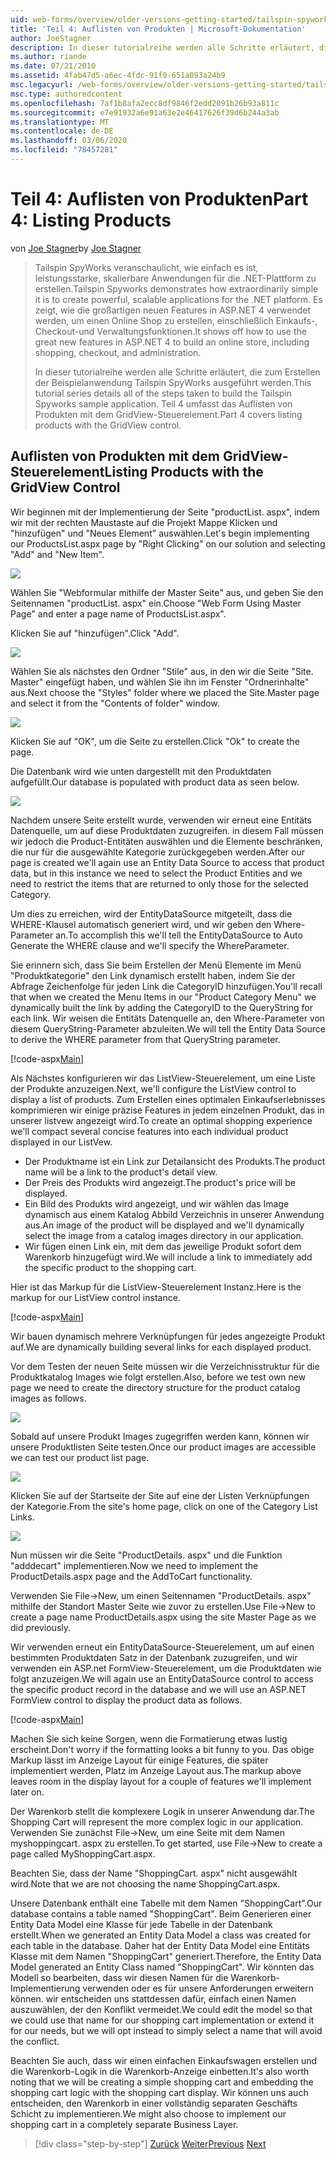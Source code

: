 ```yaml
---
uid: web-forms/overview/older-versions-getting-started/tailspin-spyworks/tailspin-spyworks-part-4
title: 'Teil 4: Auflisten von Produkten | Microsoft-Dokumentation'
author: JoeStagner
description: In dieser tutorialreihe werden alle Schritte erläutert, die zum Erstellen der Beispielanwendung Tailspin SpyWorks ausgeführt werden. Teil 4 enthält eine Auflistung von Produkten mit der GridView-Konsole...
ms.author: riande
ms.date: 07/21/2010
ms.assetid: 4fab47d5-a6ec-4fdc-91f0-651a093a24b9
msc.legacyurl: /web-forms/overview/older-versions-getting-started/tailspin-spyworks/tailspin-spyworks-part-4
msc.type: authoredcontent
ms.openlocfilehash: 7af1b8afa2ecc8df9846f2edd2091b26b93a811c
ms.sourcegitcommit: e7e91932a6e91a63e2e46417626f39d6b244a3ab
ms.translationtype: MT
ms.contentlocale: de-DE
ms.lasthandoff: 03/06/2020
ms.locfileid: "78457281"
---
```

# <a name="part-4-listing-products"></a><span data-ttu-id="05651-104">Teil 4: Auflisten von Produkten</span><span class="sxs-lookup"><span data-stu-id="05651-104">Part 4: Listing Products</span></span>

<span data-ttu-id="05651-105">von [Joe Stagner](https://github.com/JoeStagner)</span><span class="sxs-lookup"><span data-stu-id="05651-105">by [Joe Stagner](https://github.com/JoeStagner)</span></span>

> <span data-ttu-id="05651-106">Tailspin SpyWorks veranschaulicht, wie einfach es ist, leistungsstarke, skalierbare Anwendungen für die .NET-Plattform zu erstellen.</span><span class="sxs-lookup"><span data-stu-id="05651-106">Tailspin Spyworks demonstrates how extraordinarily simple it is to create powerful, scalable applications for the .NET platform.</span></span> <span data-ttu-id="05651-107">Es zeigt, wie die großartigen neuen Features in ASP.NET 4 verwendet werden, um einen Online Shop zu erstellen, einschließlich Einkaufs-, Checkout-und Verwaltungsfunktionen.</span><span class="sxs-lookup"><span data-stu-id="05651-107">It shows off how to use the great new features in ASP.NET 4 to build an online store, including shopping, checkout, and administration.</span></span>
> 
> <span data-ttu-id="05651-108">In dieser tutorialreihe werden alle Schritte erläutert, die zum Erstellen der Beispielanwendung Tailspin SpyWorks ausgeführt werden.</span><span class="sxs-lookup"><span data-stu-id="05651-108">This tutorial series details all of the steps taken to build the Tailspin Spyworks sample application.</span></span> <span data-ttu-id="05651-109">Teil 4 umfasst das Auflisten von Produkten mit dem GridView-Steuerelement.</span><span class="sxs-lookup"><span data-stu-id="05651-109">Part 4 covers listing products with the GridView control.</span></span>

## <a id="_Toc260221670"></a><span data-ttu-id="05651-110">Auflisten von Produkten mit dem GridView-Steuerelement</span><span class="sxs-lookup"><span data-stu-id="05651-110">Listing Products with the GridView Control</span></span>

<span data-ttu-id="05651-111">Wir beginnen mit der Implementierung der Seite "productList. aspx", indem wir mit der rechten Maustaste auf die Projekt Mappe Klicken und "hinzufügen" und "Neues Element" auswählen.</span><span class="sxs-lookup"><span data-stu-id="05651-111">Let's begin implementing our ProductsList.aspx page by "Right Clicking" on our solution and selecting "Add" and "New Item".</span></span>

![](tailspin-spyworks-part-4/_static/image1.jpg)

<span data-ttu-id="05651-112">Wählen Sie "Webformular mithilfe der Master Seite" aus, und geben Sie den Seitennamen "productList. aspx" ein.</span><span class="sxs-lookup"><span data-stu-id="05651-112">Choose "Web Form Using Master Page" and enter a page name of ProductsList.aspx".</span></span>

<span data-ttu-id="05651-113">Klicken Sie auf "hinzufügen".</span><span class="sxs-lookup"><span data-stu-id="05651-113">Click "Add".</span></span>

![](tailspin-spyworks-part-4/_static/image2.jpg)

<span data-ttu-id="05651-114">Wählen Sie als nächstes den Ordner "Stile" aus, in den wir die Seite "Site. Master" eingefügt haben, und wählen Sie ihn im Fenster "Ordnerinhalte" aus.</span><span class="sxs-lookup"><span data-stu-id="05651-114">Next choose the "Styles" folder where we placed the Site.Master page and select it from the "Contents of folder" window.</span></span>

![](tailspin-spyworks-part-4/_static/image3.jpg)

<span data-ttu-id="05651-115">Klicken Sie auf "OK", um die Seite zu erstellen.</span><span class="sxs-lookup"><span data-stu-id="05651-115">Click "Ok" to create the page.</span></span>

<span data-ttu-id="05651-116">Die Datenbank wird wie unten dargestellt mit den Produktdaten aufgefüllt.</span><span class="sxs-lookup"><span data-stu-id="05651-116">Our database is populated with product data as seen below.</span></span>

![](tailspin-spyworks-part-4/_static/image4.jpg)

<span data-ttu-id="05651-117">Nachdem unsere Seite erstellt wurde, verwenden wir erneut eine Entitäts Datenquelle, um auf diese Produktdaten zuzugreifen. in diesem Fall müssen wir jedoch die Product-Entitäten auswählen und die Elemente beschränken, die nur für die ausgewählte Kategorie zurückgegeben werden.</span><span class="sxs-lookup"><span data-stu-id="05651-117">After our page is created we'll again use an Entity Data Source to access that product data, but in this instance we need to select the Product Entities and we need to restrict the items that are returned to only those for the selected Category.</span></span>

<span data-ttu-id="05651-118">Um dies zu erreichen, wird der EntityDataSource mitgeteilt, dass die WHERE-Klausel automatisch generiert wird, und wir geben den Where-Parameter an.</span><span class="sxs-lookup"><span data-stu-id="05651-118">To accomplish this we'll tell the EntityDataSource to Auto Generate the WHERE clause and we'll specify the WhereParameter.</span></span>

<span data-ttu-id="05651-119">Sie erinnern sich, dass Sie beim Erstellen der Menü Elemente im Menü "Produktkategorie" den Link dynamisch erstellt haben, indem Sie der Abfrage Zeichenfolge für jeden Link die CategoryID hinzufügen.</span><span class="sxs-lookup"><span data-stu-id="05651-119">You'll recall that when we created the Menu Items in our "Product Category Menu" we dynamically built the link by adding the CategoryID to the QueryString for each link.</span></span> <span data-ttu-id="05651-120">Wir weisen die Entitäts Datenquelle an, den Where-Parameter von diesem QueryString-Parameter abzuleiten.</span><span class="sxs-lookup"><span data-stu-id="05651-120">We will tell the Entity Data Source to derive the WHERE parameter from that QueryString parameter.</span></span>

[!code-aspx[Main](tailspin-spyworks-part-4/samples/sample1.aspx)]

<span data-ttu-id="05651-121">Als Nächstes konfigurieren wir das ListView-Steuerelement, um eine Liste der Produkte anzuzeigen.</span><span class="sxs-lookup"><span data-stu-id="05651-121">Next, we'll configure the ListView control to display a list of products.</span></span> <span data-ttu-id="05651-122">Zum Erstellen eines optimalen Einkaufserlebnisses komprimieren wir einige präzise Features in jedem einzelnen Produkt, das in unserer listvew angezeigt wird.</span><span class="sxs-lookup"><span data-stu-id="05651-122">To create an optimal shopping experience we'll compact several concise features into each individual product displayed in our ListVew.</span></span>

- <span data-ttu-id="05651-123">Der Produktname ist ein Link zur Detailansicht des Produkts.</span><span class="sxs-lookup"><span data-stu-id="05651-123">The product name will be a link to the product's detail view.</span></span>
- <span data-ttu-id="05651-124">Der Preis des Produkts wird angezeigt.</span><span class="sxs-lookup"><span data-stu-id="05651-124">The product's price will be displayed.</span></span>
- <span data-ttu-id="05651-125">Ein Bild des Produkts wird angezeigt, und wir wählen das Image dynamisch aus einem Katalog Abbild Verzeichnis in unserer Anwendung aus.</span><span class="sxs-lookup"><span data-stu-id="05651-125">An image of the product will be displayed and we'll dynamically select the image from a catalog images directory in our application.</span></span>
- <span data-ttu-id="05651-126">Wir fügen einen Link ein, mit dem das jeweilige Produkt sofort dem Warenkorb hinzugefügt wird.</span><span class="sxs-lookup"><span data-stu-id="05651-126">We will include a link to immediately add the specific product to the shopping cart.</span></span>

<span data-ttu-id="05651-127">Hier ist das Markup für die ListView-Steuerelement Instanz.</span><span class="sxs-lookup"><span data-stu-id="05651-127">Here is the markup for our ListView control instance.</span></span>

[!code-aspx[Main](tailspin-spyworks-part-4/samples/sample2.aspx)]

<span data-ttu-id="05651-128">Wir bauen dynamisch mehrere Verknüpfungen für jedes angezeigte Produkt auf.</span><span class="sxs-lookup"><span data-stu-id="05651-128">We are dynamically building several links for each displayed product.</span></span>

<span data-ttu-id="05651-129">Vor dem Testen der neuen Seite müssen wir die Verzeichnisstruktur für die Produktkatalog Images wie folgt erstellen.</span><span class="sxs-lookup"><span data-stu-id="05651-129">Also, before we test own new page we need to create the directory structure for the product catalog images as follows.</span></span>

![](tailspin-spyworks-part-4/_static/image1.png)

<span data-ttu-id="05651-130">Sobald auf unsere Produkt Images zugegriffen werden kann, können wir unsere Produktlisten Seite testen.</span><span class="sxs-lookup"><span data-stu-id="05651-130">Once our product images are accessible we can test our product list page.</span></span>

![](tailspin-spyworks-part-4/_static/image5.jpg)

<span data-ttu-id="05651-131">Klicken Sie auf der Startseite der Site auf eine der Listen Verknüpfungen der Kategorie.</span><span class="sxs-lookup"><span data-stu-id="05651-131">From the site's home page, click on one of the Category List Links.</span></span>

![](tailspin-spyworks-part-4/_static/image6.jpg)

<span data-ttu-id="05651-132">Nun müssen wir die Seite "ProductDetails. aspx" und die Funktion "adddecart" implementieren.</span><span class="sxs-lookup"><span data-stu-id="05651-132">Now we need to implement the ProductDetails.aspx page and the AddToCart functionality.</span></span>

<span data-ttu-id="05651-133">Verwenden Sie File-&gt;New, um einen Seitennamen "ProductDetails. aspx" mithilfe der Standort Master Seite wie zuvor zu erstellen.</span><span class="sxs-lookup"><span data-stu-id="05651-133">Use File-&gt;New to create a page name ProductDetails.aspx using the site Master Page as we did previously.</span></span>

<span data-ttu-id="05651-134">Wir verwenden erneut ein EntityDataSource-Steuerelement, um auf einen bestimmten Produktdaten Satz in der Datenbank zuzugreifen, und wir verwenden ein ASP.net FormView-Steuerelement, um die Produktdaten wie folgt anzuzeigen.</span><span class="sxs-lookup"><span data-stu-id="05651-134">We will again use an EntityDataSource control to access the specific product record in the database and we will use an ASP.NET FormView control to display the product data as follows.</span></span>

[!code-aspx[Main](tailspin-spyworks-part-4/samples/sample3.aspx)]

<span data-ttu-id="05651-135">Machen Sie sich keine Sorgen, wenn die Formatierung etwas lustig erscheint.</span><span class="sxs-lookup"><span data-stu-id="05651-135">Don't worry if the formatting looks a bit funny to you.</span></span> <span data-ttu-id="05651-136">Das obige Markup lässt im Anzeige Layout für einige Features, die später implementiert werden, Platz im Anzeige Layout aus.</span><span class="sxs-lookup"><span data-stu-id="05651-136">The markup above leaves room in the display layout for a couple of features we'll implement later on.</span></span>

<span data-ttu-id="05651-137">Der Warenkorb stellt die komplexere Logik in unserer Anwendung dar.</span><span class="sxs-lookup"><span data-stu-id="05651-137">The Shopping Cart will represent the more complex logic in our application.</span></span> <span data-ttu-id="05651-138">Verwenden Sie zunächst File-&gt;New, um eine Seite mit dem Namen myshoppingcart. aspx zu erstellen.</span><span class="sxs-lookup"><span data-stu-id="05651-138">To get started, use File-&gt;New to create a page called MyShoppingCart.aspx.</span></span>

<span data-ttu-id="05651-139">Beachten Sie, dass der Name "ShoppingCart. aspx" nicht ausgewählt wird.</span><span class="sxs-lookup"><span data-stu-id="05651-139">Note that we are not choosing the name ShoppingCart.aspx.</span></span>

<span data-ttu-id="05651-140">Unsere Datenbank enthält eine Tabelle mit dem Namen "ShoppingCart".</span><span class="sxs-lookup"><span data-stu-id="05651-140">Our database contains a table named "ShoppingCart".</span></span> <span data-ttu-id="05651-141">Beim Generieren einer Entity Data Model eine Klasse für jede Tabelle in der Datenbank erstellt.</span><span class="sxs-lookup"><span data-stu-id="05651-141">When we generated an Entity Data Model a class was created for each table in the database.</span></span> <span data-ttu-id="05651-142">Daher hat der Entity Data Model eine Entitäts Klasse mit dem Namen "ShoppingCart" generiert.</span><span class="sxs-lookup"><span data-stu-id="05651-142">Therefore, the Entity Data Model generated an Entity Class named "ShoppingCart".</span></span> <span data-ttu-id="05651-143">Wir könnten das Modell so bearbeiten, dass wir diesen Namen für die Warenkorb-Implementierung verwenden oder es für unsere Anforderungen erweitern können. wir entscheiden uns stattdessen dafür, einfach einen Namen auszuwählen, der den Konflikt vermeidet.</span><span class="sxs-lookup"><span data-stu-id="05651-143">We could edit the model so that we could use that name for our shopping cart implementation or extend it for our needs, but we will opt instead to simply select a name that will avoid the conflict.</span></span>

<span data-ttu-id="05651-144">Beachten Sie auch, dass wir einen einfachen Einkaufswagen erstellen und die Warenkorb-Logik in die Warenkorb-Anzeige einbetten.</span><span class="sxs-lookup"><span data-stu-id="05651-144">It's also worth noting that we will be creating a simple shopping cart and embedding the shopping cart logic with the shopping cart display.</span></span> <span data-ttu-id="05651-145">Wir können uns auch entscheiden, den Warenkorb in einer vollständig separaten Geschäfts Schicht zu implementieren.</span><span class="sxs-lookup"><span data-stu-id="05651-145">We might also choose to implement our shopping cart in a completely separate Business Layer.</span></span>

> [!div class="step-by-step"]
> <span data-ttu-id="05651-146">[Zurück](tailspin-spyworks-part-3.md)
> [Weiter](tailspin-spyworks-part-5.md)</span><span class="sxs-lookup"><span data-stu-id="05651-146">[Previous](tailspin-spyworks-part-3.md)
[Next](tailspin-spyworks-part-5.md)</span></span>
